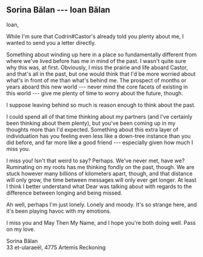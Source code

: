 ## Sorina Bălan --- Ioan Bălan

Ioan,

While I'm sure that Codrin#Castor's already told you plenty about me, I wanted to send you a letter directly.

Something about winding up here in a place so fundamentally different from where we've lived before has me in mind of the past. I wasn't quite sure why this was, at first. Obviously, I miss the prairie and life aboard Castor, and that's all in the past, but one would think that I'd be more worried about what's in front of me than what's behind me. The prospect of months or years aboard this new world --- never mind the core facets of existing in this world --- give me plenty of time to worry about the future, though.

I suppose leaving behind so much is reason enough to think about the past.

I could spend all of that time thinking about my partners (and I've certainly been thinking about them plenty), but you've been coming up in my thoughts more than I'd expected. Something about this extra layer of individuation has you feeling even less like a down-tree instance than you did before, and far more like a good friend --- especially given how much I miss you.

I miss you! Isn't that weird to say? Perhaps. We've never met, have we? Ruminating on my roots has me thinking fondly on the past, though. We are stuck however many billions of kilometers apart, though, and that distance will only grow, the time between messages will only ever get longer. At least I think I better understand what Dear was talking about with regards to the difference between longing and being missed.

Ah well, perhaps I'm just lonely. Lonely and moody. It's so strange here, and it's been playing havoc with my emotions.

I miss you and May Then My Name, and I hope you're both doing well. Pass on my love.

Sorina Bălan  
33 et-ularaeël, 4775 Artemis Reckoning
